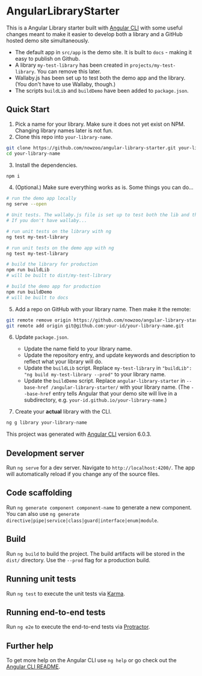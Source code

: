 # AngularLibraryStarter

This is a Angular Library starter built with [Angular CLI](https://github.com/angular/angular-cli)
with some useful changes meant to make it easier to develop both a library and a GitHub hosted demo site
simultaneously.

- The default app in `src/app` is the demo site. It is built to `docs` - making it easy to publish on Github.
- A library `my-test-library` has been created in `projects/my-test-library`. You can remove this later.
- Wallaby.js has been set up to test both the demo app and the library. (You don't have to use Wallaby, though.)
- The scripts `buildLib` and `buildDemo` have been added to `package.json`.

## Quick Start

  1. Pick a name for your library. Make sure it does not yet exist on NPM. Changing library names later is not fun.
  2. Clone this repo into `your-library-name`.

```bash
git clone https://github.com/nowzoo/angular-library-starter.git your-library-name
cd your-library-name
```
  3. Install the dependencies.

```bash
npm i
```
  4. (Optional.) Make sure everything works as is. Some things you can do...

```bash
# run the demo app locally
ng serve --open

# Unit tests. The wallaby.js file is set up to test both the lib and the demo.
# If you don't have wallaby...

# run unit tests on the library with ng
ng test my-test-library

# run unit tests on the demo app with ng
ng test my-test-library

# build the library for production
npm run buildLib
# will be built to dist/my-test-library

# build the demo app for production
npm run buildDemo
# will be built to docs
```
  5. Add a repo on GitHub with your library name. Then make it the remote:

```bash
git remote remove origin https://github.com/nowzoo/angular-library-starter.git
git remote add origin git@github.com:your-id/your-library-name.git
```

  6. Update `package.json`.
      - Update the name field to your library name.
      - Update the repository entry, and update keywords and description to reflect what your library will do.
      - Update the `buildLib` script. Replace `my-test-library` in  `"buildLib": "ng build my-test-library --prod"` to your library name.
      -  Update the `buildDemo` script. Replace `angular-library-starter` in `--base-href /angular-library-starter/` with your library name. (The `--base-href` entry tells Angular that your demo site will live in a subdirectory, e.g. `your-id.github.io/your-library-name`.)

  7. Create your **actual** library with the CLI.

```bash
ng g library your-library-name
```


This project was generated with [Angular CLI](https://github.com/angular/angular-cli) version 6.0.3.

## Development server

Run `ng serve` for a dev server. Navigate to `http://localhost:4200/`. The app will automatically reload if you change any of the source files.

## Code scaffolding

Run `ng generate component component-name` to generate a new component. You can also use `ng generate directive|pipe|service|class|guard|interface|enum|module`.

## Build

Run `ng build` to build the project. The build artifacts will be stored in the `dist/` directory. Use the `--prod` flag for a production build.

## Running unit tests

Run `ng test` to execute the unit tests via [Karma](https://karma-runner.github.io).

## Running end-to-end tests

Run `ng e2e` to execute the end-to-end tests via [Protractor](http://www.protractortest.org/).

## Further help

To get more help on the Angular CLI use `ng help` or go check out the [Angular CLI README](https://github.com/angular/angular-cli/blob/master/README.md).
